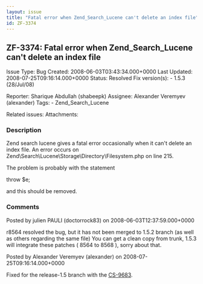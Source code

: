 ```yaml
---
layout: issue
title: "Fatal error when Zend_Search_Lucene can't delete an index file"
id: ZF-3374
---
```


ZF-3374: Fatal error when Zend\_Search\_Lucene can't delete an index file
-------------------------------------------------------------------------

 Issue Type: Bug Created: 2008-06-03T03:43:34.000+0000 Last Updated: 2008-07-25T09:16:14.000+0000 Status: Resolved Fix version(s): - 1.5.3 (28/Jul/08)
 
 Reporter:  Sharique Abdullah (shabeepk)  Assignee:  Alexander Veremyev (alexander)  Tags: - Zend\_Search\_Lucene
 
 Related issues: 
 Attachments: 
### Description

Zend search lucene gives a fatal error occasionally when it can't delete an index file. An error occurs on Zend\\Search\\Lucene\\Storage\\Directory\\Filesystem.php on line 215.

The problem is probably with the statement

throw $e;

and this should be removed.

 

 

### Comments

Posted by julien PAULI (doctorrock83) on 2008-06-03T12:37:59.000+0000

r8564 resolved the bug, but it has not been merged to 1.5.2 branch (as well as others regarding the same file) You can get a clean copy from trunk, 1.5.3 will integrate these patches ( 8564 to 8568 ), sorry about that.

 

 

Posted by Alexander Veremyev (alexander) on 2008-07-25T09:16:14.000+0000

Fixed for the release-1.5 branch with the [CS-9683](http://framework.zend.com/code/changelog/Zend_Framework?cs=9683).

 

 